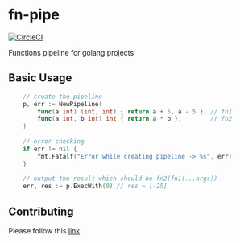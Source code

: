 # fn-pipe

[![CircleCI](https://circleci.com/gh/open-zhy/fn-pipe.svg?style=svg)](https://circleci.com/gh/open-zhy/fn-pipe)

Functions pipeline for golang projects

## Basic Usage
```go
    // create the pipeline
    p, err := NewPipeline(
    	func(a int) (int, int) { return a + 5, a - 5 }, // fn1
    	func(a int, b int) int { return a * b },        // fn2
    )
    
    // error checking
    if err != nil {
    	fmt.Fatalf("Error while creating pipeline -> %s", err)
    }
    
    // output the result which should be fn2(fn1(...args))
    err, res := p.ExecWith(0) // res = [-25]
```


## Contributing
Please follow this [link](https://github.com/open-zhy/fn-pipe/blob/master/CONTRIBUTING.md)